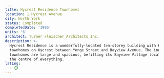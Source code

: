 ```yaml
---
title: Hycrest Residence Townhomes
location: 1 Hycrest Avenue
city: North York
status: Completed
completedDate: '1996'
units: '6'
architect: Turner Fleischer Architects Inc.
description: >-
  Hycrest Residence is a wonderfully-located ten-storey building with 6
  townhomes on Hycrest between Yonge Street and Bayview Avenue. The individual
  townhomes are large and spacious, befitting its Bayview Village location, at
  the centre of everything.
latLng:
  - {}
---
```



